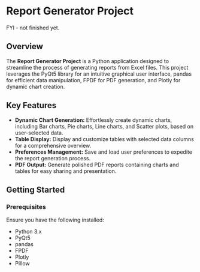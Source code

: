 # Report Generator Project
FYI - not finished yet.
## Overview

The **Report Generator Project** is a Python application designed to streamline the process of generating reports from Excel files. This project leverages the PyQt5 library for an intuitive graphical user interface, pandas for efficient data manipulation, FPDF for PDF generation, and Plotly for dynamic chart creation.

## Key Features

- **Dynamic Chart Generation:** Effortlessly create dynamic charts, including Bar charts, Pie charts, Line charts, and Scatter plots, based on user-selected data.
- **Table Display:** Display and customize tables with selected data columns for a comprehensive overview.
- **Preferences Management:** Save and load user preferences to expedite the report generation process.
- **PDF Output:** Generate polished PDF reports containing charts and tables for easy sharing and presentation.

## Getting Started

### Prerequisites

Ensure you have the following installed:

- Python 3.x
- PyQt5
- pandas
- FPDF
- Plotly
- Pillow

